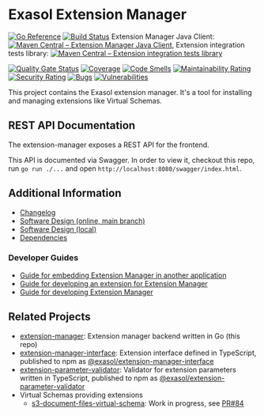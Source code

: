 # Exasol Extension Manager

[![Go Reference](https://pkg.go.dev/badge/github.com/exasol/extension-manager.svg)](https://pkg.go.dev/github.com/exasol/extension-manager)
[![Build Status](https://github.com/exasol/extension-manager/actions/workflows/ci-build.yml/badge.svg)](https://github.com/exasol/extension-manager/actions/workflows/ci-build.yml)
Extension Manager Java Client: [![Maven Central &ndash; Extension Manager Java Client](https://img.shields.io/maven-central/v/com.exasol/extension-manager-client-java)](https://search.maven.org/artifact/com.exasol/extension-manager-client-java), Extension integration tests library: [![Maven Central &ndash; Extension integration tests library](https://img.shields.io/maven-central/v/com.exasol/extension-manager-integration-test-java)](https://search.maven.org/artifact/com.exasol/extension-manager-integration-test-java)

[![Quality Gate Status](https://sonarcloud.io/api/project_badges/measure?project=com.exasol%3Aextension-manager&metric=alert_status)](https://sonarcloud.io/summary/new_code?id=com.exasol%3Aextension-manager)
[![Coverage](https://sonarcloud.io/api/project_badges/measure?project=com.exasol%3Aextension-manager&metric=coverage)](https://sonarcloud.io/summary/new_code?id=com.exasol%3Aextension-manager)
[![Code Smells](https://sonarcloud.io/api/project_badges/measure?project=com.exasol%3Aextension-manager&metric=code_smells)](https://sonarcloud.io/summary/new_code?id=com.exasol%3Aextension-manager)
[![Maintainability Rating](https://sonarcloud.io/api/project_badges/measure?project=com.exasol%3Aextension-manager&metric=sqale_rating)](https://sonarcloud.io/summary/new_code?id=com.exasol%3Aextension-manager)
[![Security Rating](https://sonarcloud.io/api/project_badges/measure?project=com.exasol%3Aextension-manager&metric=security_rating)](https://sonarcloud.io/summary/new_code?id=com.exasol%3Aextension-manager)
[![Bugs](https://sonarcloud.io/api/project_badges/measure?project=com.exasol%3Aextension-manager&metric=bugs)](https://sonarcloud.io/summary/new_code?id=com.exasol%3Aextension-manager)
[![Vulnerabilities](https://sonarcloud.io/api/project_badges/measure?project=com.exasol%3Aextension-manager&metric=vulnerabilities)](https://sonarcloud.io/summary/new_code?id=com.exasol%3Aextension-manager)

This project contains the Exasol extension manager. It's a tool for installing and managing extensions like Virtual Schemas.

## REST API Documentation

The extension-manager exposes a REST API for the frontend.
<!-- markdown-link-check-disable-next-line -->
This API is documented via Swagger. In order to view it, checkout this repo, run `go run ./...` and open `http://localhost:8080/swagger/index.html`.

## Additional Information

* [Changelog](doc/changes/changelog.md)
* [Software Design (online, main branch)](https://exasol.github.io/extension-manager/design.html)
* [Software Design (local)](doc/design.md)
* [Dependencies](dependencies.md)

### Developer Guides

* [Guide for embedding Extension Manager in another application](doc/embedding_extension_manager.md)
* [Guide for developing an extension for Extension Manager](doc/extension_developer_guide.md)
* [Guide for developing Extension Manager](doc/developer_guide.md)

## Related Projects

* [extension-manager](https://github.com/exasol/extension-manager): Extension manager backend written in Go (this repo)
* [extension-manager-interface](https://github.com/exasol/extension-manager-interface/): Extension interface defined in TypeScript, published to npm as [@exasol/extension-manager-interface](https://www.npmjs.com/package/@exasol/extension-manager-interface)
* [extension-parameter-validator](https://github.com/exasol/extension-parameter-validator): Validator for extension parameters written in TypeScript, published to npm as [@exasol/extension-parameter-validator](https://www.npmjs.com/package/@exasol/extension-parameter-validator)
* Virtual Schemas providing extensions
  * [s3-document-files-virtual-schema](https://github.com/exasol/s3-document-files-virtual-schema/): Work in progress, see [PR#84](https://github.com/exasol/s3-document-files-virtual-schema/pull/84)
